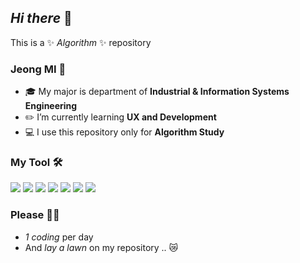 ## _Hi there_ 👋

This is a ✨ _Algorithm_ ✨ repository 

### Jeong MI 🐶
- 🎓 My major is department of **Industrial & Information Systems Engineering**
- ✏️ I’m currently learning **UX and Development**
- 💻 I use this repository only for **Algorithm Study**

### My Tool 🛠
<img src="https://img.shields.io/badge/Python-3766AB?style=flat-square&logo=Python&logoColor=white"/></a>
<img src="https://img.shields.io/badge/C-EF5C55?style=flat-square&logo=C&logoColor=white"/></a>
<img src="https://img.shields.io/badge/R-276DC3?style=flat-square&logo=R&logoColor=white"/></a>
<img src="https://img.shields.io/badge/Tableau-E97627?style=flat-square&logo=Tableau&logoColor=white"/></a>
<img src="https://img.shields.io/badge/Adobe XD-FF61f6?style=flat-square&logo=(Adobe XD)&logoColor=Black"/></a>
<img src="https://img.shields.io/badge/Adobe Photoshop-31A8FF?style=flat-square&logo=Adobe Photoshop&logoColor=white"/></a>
<img src="https://img.shields.io/badge/Adobe Illustrator-FF9A00?style=flat-square&logo=Adobe Illustrator&logoColor=Black"/></a>

### Please 🙏🏻
- _1 coding_ per day 
- And _lay a lawn_ on my repository .. 😿
